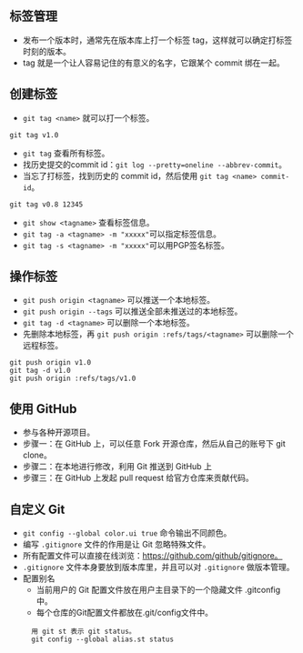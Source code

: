 ## 标签管理

* 发布一个版本时，通常先在版本库上打一个标签 tag，这样就可以确定打标签时刻的版本。
* tag 就是一个让人容易记住的有意义的名字，它跟某个 commit 绑在一起。

## 创建标签

* `git tag <name>` 就可以打一个标签。
```
git tag v1.0
```
* `git tag` 查看所有标签。
* 找历史提交的commit id：`git log --pretty=oneline --abbrev-commit`。
* 当忘了打标签，找到历史的 commit id，然后使用 `git tag <name> commit-id`。
```
git tag v0.8 12345
```
* `git show <tagname>` 查看标签信息。
* `git tag -a <tagname> -m "xxxxx"`可以指定标签信息。
* `git tag -s <tagname> -m "xxxxx"`可以用PGP签名标签。

## 操作标签

* `git push origin <tagname>` 可以推送一个本地标签。
* `git push origin --tags` 可以推送全部未推送过的本地标签。
* `git tag -d <tagname>` 可以删除一个本地标签。
* 先删除本地标签，再 `git push origin :refs/tags/<tagname>` 可以删除一个远程标签。
```
git push origin v1.0
git tag -d v1.0
git push origin :refs/tags/v1.0
```

## 使用 GitHub

* 参与各种开源项目。
* 步骤一：在 GitHub 上，可以任意 Fork 开源仓库，然后从自己的账号下 git clone。
* 步骤二：在本地进行修改，利用 Git 推送到 GitHub 上
* 步骤三：在 GitHub 上发起 pull request 给官方仓库来贡献代码。

## 自定义 Git

* `git config --global color.ui true` 命令输出不同颜色。
* 编写 `.gitignore` 文件的作用是让 Git 忽略特殊文件。
* 所有配置文件可以直接在线浏览：https://github.com/github/gitignore。
* `.gitignore` 文件本身要放到版本库里，并且可以对 `.gitignore` 做版本管理。
* 配置别名
  + 当前用户的 Git 配置文件放在用户主目录下的一个隐藏文件 .gitconfig 中。
  + 每个仓库的Git配置文件都放在.git/config文件中。
  ```
    用 git st 表示 git status。
    git config --global alias.st status
  ```








